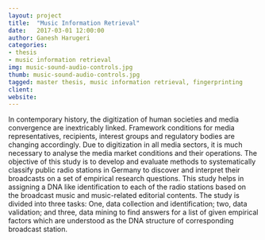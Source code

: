 ```yaml
---
layout: project
title:  "Music Information Retrieval"
date:   2017-03-01 12:00:00
author: Ganesh Harugeri
categories:
- thesis
- music information retrieval
img: music-sound-audio-controls.jpg
thumb: music-sound-audio-controls.jpg
tagged: master thesis, music information retrieval, fingerprinting
client:
website:
---
```


In contemporary history, the digitization of human societies and media convergence
are inextricably linked. Framework conditions for media representatives, recipients,
interest groups and regulatory bodies are changing accordingly. Due to digitization
in all media sectors, it is much necessary to analyse the media market conditions
and their operations. The objective of this study is to develop and evaluate methods
to systematically classify public radio stations in Germany to discover and interpret
their broadcasts on a set of empirical research questions. This study helps in assigning
a DNA like identification to each of the radio stations based on the broadcast
music and music-related editorial contents. The study is divided into three tasks:
One, data collection and identification; two, data validation; and three, data mining
to find answers for a list of given empirical factors which are understood as the DNA
structure of corresponding broadcast station.